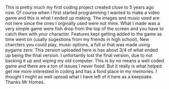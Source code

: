 
This is pretty much my first coding project created close to 5 years ago now. Of course when I first started programming I wanted to make a video game and this is
what I ended up making. The images and music used are not here since the ones I orginally used were not mine.
What I made was a very simple game were fish drop from the top of the screen and you have to catch then with your character. Features kept getting added to the
game as time went on (usally sugestions from my friends in high school). New charcters you could play, music options, a full ui that was made using pygame zero. 
This zersion uploaded here is has about 3/4 of what ended up being the final version. I unfortantly lost the final version, due to not backing it up and wiping my old 
computer. This is by no means a well coded game and there are a ton of issues I never fixed. But it really is what helped get me more interested in coding and has a 
fond place in my memories. I thought I might as well upload what I have left of it here as a keepsake. Thanks Mr Homes.
